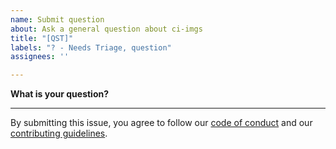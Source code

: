 ```yaml
---
name: Submit question
about: Ask a general question about ci-imgs
title: "[QST]"
labels: "? - Needs Triage, question"
assignees: ''

---
```


**What is your question?**


-----
By submitting this issue, you agree to follow our [code of conduct](https://docs.rapids.ai/resources/conduct/) and our [contributing guidelines](https://github.com/rapidsai/ci-imgs/blob/main/CONTRIBUTING.md).

